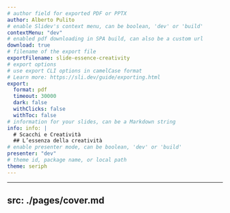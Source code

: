 ```yaml
---
# author field for exported PDF or PPTX
author: Alberto Pulito
# enable Slidev's context menu, can be boolean, 'dev' or 'build'
contextMenu: "dev"
# enabled pdf downloading in SPA build, can also be a custom url
download: true
# filename of the export file
exportFilename: slide-essence-creativity
# export options
# use export CLI options in camelCase format
# Learn more: https://sli.dev/guide/exporting.html
export:
  format: pdf
  timeout: 30000
  dark: false
  withClicks: false
  withToc: false
# information for your slides, can be a Markdown string
info: info: |
  # Scacchi e Creatività  
  ## L’essenza della creatività
# enable presenter mode, can be boolean, 'dev' or 'build'
presenter: "dev"
# theme id, package name, or local path
theme: seriph
---
```


---
src: ./pages/cover.md
---

